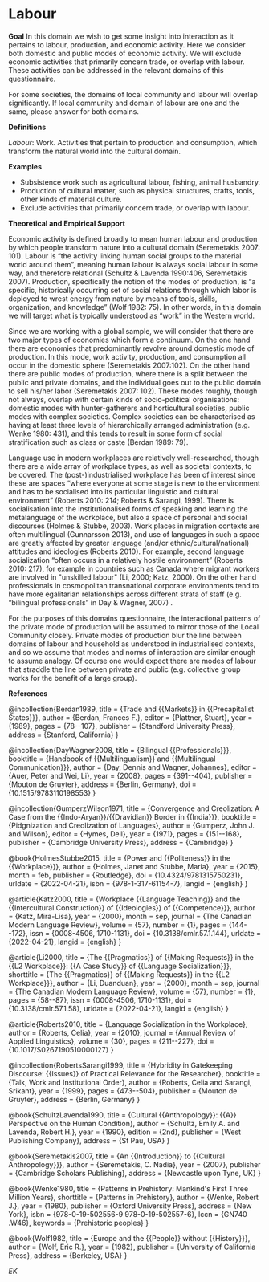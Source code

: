 # Labour


**Goal**
In this domain we wish to get some insight into interaction as it pertains to labour, production, and economic activity. Here we consider both domestic and public modes of economic activity. We will exclude economic activities that primarily concern trade, or overlap with labour. These activities can be addressed in the relevant domains of this questionnaire.

For some societies, the domains of local community and labour will overlap significantly. If local community and domain of labour are one and the same, please answer for both domains.


**Definitions**

_Labour_: Work. Activities that pertain to production and consumption, which transform the natural world into the cultural domain.

**Examples**

- Subsistence work such as agricultural labour, fishing, animal husbandry.
- Production of cultural matter, such as physical structures, crafts, tools, other kinds of material culture.
- Exclude activities that primarily concern trade, or overlap with labour.



**Theoretical and Empirical Support**

Economic activity is defined broadly to mean human labour and production by which people transform nature into a cultural domain (Seremetakis 2007: 101). Labour is “the activity linking human social groups to the material world around them”, meaning human labour is always social labour in some way, and therefore relational (Schultz & Lavenda 1990:406, Seremetakis 2007). Production, specifically the notion of the modes of production, is “a specific, historically occurring set of social relations through which labor is deployed to wrest energy from nature by means of tools, skills, organization, and knowledge” (Wolf 1982: 75). In other words, in this domain we will target what is typically understood as “work” in the Western world.

Since we are working with a global sample, we will consider that there are two major types of economies which form a continuum. On the one hand there are economies that predominantly revolve around domestic mode of production. In this mode, work activity, production, and consumption all occur in the domestic sphere (Seremetakis 2007:102). On the other hand there are public modes of production, where there is a split between the public and private domains, and the individual goes out to the public domain to sell his/her labor (Seremetakis 2007: 102). These modes roughly, though not always, overlap with certain kinds of socio-political organisations: domestic modes with hunter-gatherers and horticultural societies, public modes with complex societies. Complex societies can be characterised as having at least three levels of hierarchically arranged administration (e.g. Wenke 1980: 431), and this tends to result in some form of social stratification such as class or caste (Berdan 1989: 79).

Language use in modern workplaces are relatively well-researched, though there are a wide array of workplace types, as well as societal contexts, to be covered. The (post-)industrialised workplace has been of interest since these are spaces “where everyone at some stage is new to the environment and has to be socialised into its particular linguistic and cultural environment” (Roberts 2010: 214; Roberts & Sarangi, 1999). There is socialisation into the institutionalised forms of speaking and learning the metalanguage of the workplace, but also a space of personal and social discourses (Holmes & Stubbe, 2003). Work places in migration contexts are often multilingual (Gunnarsson 2013), and use of languages in such a space are greatly affected by greater language (and/or ethnic/cultural/national) attitudes and ideologies (Roberts 2010). For example, second language socialization “often occurs in a relatively hostile environment” (Roberts 2010: 217), for example in countries such as Canada where migrant workers are involved in "unskilled labour" (Li, 2000; Katz, 2000). On the other hand professionals in cosmopolitan transnational corporate environments tend to have more egalitarian relationships across different strata of staff (e.g. “bilingual professionals” in Day & Wagner, 2007) .

For the purposes of this domains questionnaire, the interactional patterns of the private mode of production will be assumed to mirror those of the Local Community closely. Private modes of production blur the line between domains of labour and household as understood in industrialised contexts, and so we assume that modes and norms of interaction are similar enough to assume analogy. Of course one would expect there are modes of labour that straddle the line between private and public (e.g. collective group works for the benefit of a large group).


**References**

@incollection{Berdan1989,
  title = {Trade and {{Markets}} in {{Precapitalist States}}},
  author = {Berdan, Frances F.},
  editor = {Plattner, Stuart},
  year = {1989},
  pages = {78--107},
  publisher = {Standford University Press},
  address = {Stanford, California}
}

@incollection{DayWagner2008,
  title = {Bilingual {{Professionals}}},
  booktitle = {Handbook of {{Multilingualism}} and {{Multilingual Communication}}},
  author = {Day, Dennis and Wagner, Johannes},
  editor = {Auer, Peter and Wei, Li},
  year = {2008},
  pages = {391--404},
  publisher = {Mouton de Gruyter},
  address = {Berlin, Germany},
  doi = {10.1515/9783110198553}
}

@incollection{GumperzWilson1971,
  title = {Convergence and Creolization: A Case from the {{Indo-Aryan}}/{{Dravidian}} Border in {{India}}},
  booktitle = {Pidgnization and Creolization of Languages},
  author = {Gumperz, John J. and Wilson},
  editor = {Hymes, Dell},
  year = {1971},
  pages = {151--168},
  publisher = {Cambridge University Press},
  address = {Cambridge}
}

@book{HolmesStubbe2015,
  title = {Power and {{Politeness}} in the {{Workplace}}},
  author = {Holmes, Janet and Stubbe, Maria},
  year = {2015},
  month = feb,
  publisher = {Routledge},
  doi = {10.4324/9781315750231},
  urldate = {2022-04-21},
  isbn = {978-1-317-61154-7},
  langid = {english}
}

@article{Katz2000,
  title = {Workplace {{Language Teaching}} and the {{Intercultural Construction}} of {{Ideologies}} of {{Competence}}},
  author = {Katz, Mira-Lisa},
  year = {2000},
  month = sep,
  journal = {The Canadian Modern Language Review},
  volume = {57},
  number = {1},
  pages = {144--172},
  issn = {0008-4506, 1710-1131},
  doi = {10.3138/cmlr.57.1.144},
  urldate = {2022-04-21},
  langid = {english}
}

@article{Li2000,
  title = {The {{Pragmatics}} of {{Making Requests}} in the {{L2 Workplace}}: {{A Case Study}} of {{Language Socialization}}},
  shorttitle = {The {{Pragmatics}} of {{Making Requests}} in the {{L2 Workplace}}},
  author = {Li, Duanduan},
  year = {2000},
  month = sep,
  journal = {The Canadian Modern Language Review},
  volume = {57},
  number = {1},
  pages = {58--87},
  issn = {0008-4506, 1710-1131},
  doi = {10.3138/cmlr.57.1.58},
  urldate = {2022-04-21},
  langid = {english}
}

@article{Roberts2010,
  title = {Language Socialization in the Workplace},
  author = {Roberts, Celia},
  year = {2010},
  journal = {Annual Review of Applied Linguistics},
  volume = {30},
  pages = {211--227},
  doi = {10.1017/S0267190510000127}
}

@incollection{RobertsSarangi1999,
  title = {Hybridity in Gatekeeping Discourse: {{Issues}} of Practical Relevance for the Researcher},
  booktitle = {Talk, Work and Institutional Order},
  author = {Roberts, Celia and Sarangi, Srikant},
  year = {1999},
  pages = {473--504},
  publisher = {Mouton de Gruyter},
  address = {Berlin, Germany}
}

@book{SchultzLavenda1990,
  title = {Cultural {{Anthropology}}: {{A}} Perspective on the Human Condition},
  author = {Schultz, Emily A. and Lavenda, Robert H.},
  year = {1990},
  edition = {2nd},
  publisher = {West Publishing Company},
  address = {St Pau, USA}
}

@book{Seremetakis2007,
  title = {An {{Introduction}} to {{Cultural Anthropology}}},
  author = {Seremetakis, C. Nadia},
  year = {2007},
  publisher = {Cambridge Scholars Publishing},
  address = {Newcastle upon Tyne, UK}
}

@book{Wenke1980,
  title = {Patterns in Prehistory: Mankind's First Three Million Years},
  shorttitle = {Patterns in Prehistory},
  author = {Wenke, Robert J.},
  year = {1980},
  publisher = {Oxford University Press},
  address = {New York},
  isbn = {978-0-19-502556-9 978-0-19-502557-6},
  lccn = {GN740 .W46},
  keywords = {Prehistoric peoples}
}

@book{Wolf1982,
  title = {Europe and the {{People}} without {{History}}},
  author = {Wolf, Eric R.},
  year = {1982},
  publisher = {University of California Press},
  address = {Berkeley, USA}
}



_EK_
